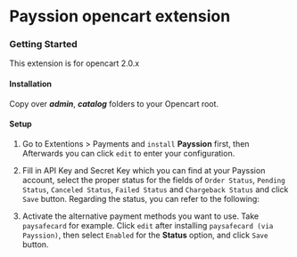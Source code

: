 Payssion opencart extension
=================

<h3>Getting Started</h3>
This extension is for opencart 2.0.x

<h4>Installation</h4>

Copy over _<b>admin</b>_, _<b>catalog</b>_ folders to your Opencart root.

<h4>Setup</h4>

 1. Go to Extentions > Payments and `install` **Payssion** first, then Afterwards you can click `edit` to enter your configuration.

 2. Fill in API Key and Secret Key which you can find at your Payssion account, select the proper status for the fields of `Order Status`, `Pending Status`, `Canceled Status`, `Failed Status` and `Chargeback Status` and click `Save` button. Regarding the status, you can refer to the following:

 3. Activate the alternative payment methods you want to use. Take `paysafecard` for example. Click `edit` after installing `paysafecard (via Payssion)`, then select `Enabled` for the **Status** option, and click `Save` button. 